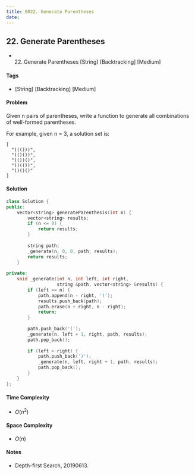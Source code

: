 ```yaml
---
title: 0022. Generate Parentheses
date: 
---
```


## 22. Generate Parentheses
- 22. Generate Parentheses [String] [Backtracking] [Medium]

#### Tags
- [String] [Backtracking] [Medium]

#### Problem
Given n pairs of parentheses, write a function to generate all combinations of well-formed parentheses.

For example, given n = 3, a solution set is:

    [
      "((()))",
      "(()())",
      "(())()",
      "()(())",
      "()()()"
    ]

#### Solution
``` C++
class Solution {
public:
    vector<string> generateParenthesis(int n) {
        vector<string> results;
        if (n <= 0) {
            return results;
        }
        
        string path;
        _generate(n, 0, 0, path, results);
        return results;
    }
    
private:
    void _generate(int n, int left, int right, 
                   string &path, vector<string> &results) {
        if (left == n) {
            path.append(n - right, ')');
            results.push_back(path);
            path.erase(n + right, n - right);
            return;
        }
        
        path.push_back('(');
        _generate(n, left + 1, right, path, results);
        path.pop_back();
        
        if (left > right) {
            path.push_back(')');
            _generate(n, left, right + 1, path, results);
            path.pop_back();
        }
    }
};
```

#### Time Complexity
- $O(n^2)$

#### Space Complexity
- $O(n)$

#### Notes
- Depth-first Search, 20190613.
